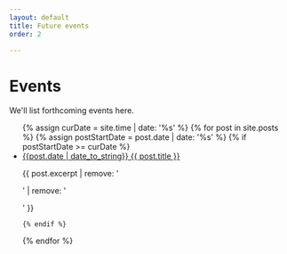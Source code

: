 ```yaml
---
layout: default
title: Future events
order: 2

---
```



# Events

We'll list forthcoming events here.

<ul class="posts">
{% assign curDate = site.time | date: '%s' %}
{% for post in site.posts %}
    {% assign postStartDate = post.date | date: '%s' %}
    {% if postStartDate >= curDate %}
    <li>
    <a href="{{ post.url }}">{{post.date | date_to_string}} {{ post.title }}</a>
    <p>
    {{ post.excerpt | remove: '<p>' | remove: '</p>' }}</p>
    </li>

    {% endif %}
{% endfor %}


</ul>

